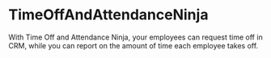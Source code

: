 # TimeOffAndAttendanceNinja
With Time Off and Attendance Ninja, your employees can request time off in CRM, while you can report on the amount of time each employee takes off.
